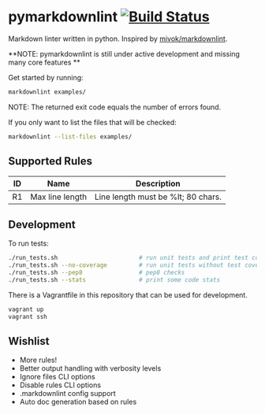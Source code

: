 # pymarkdownlint [![Build Status](https://travis-ci.org/jorisroovers/pymarkdownlint.svg?branch=master)](https://travis-ci.org/jorisroovers/pymarkdownlint)
Markdown linter written in python. Inspired by [mivok/markdownlint](https://github.com/mivok/markdownlint).

**NOTE: pymarkdownlint is still under active development and missing many core features ** 

Get started by running:
```bash
markdownlint examples/
```
NOTE: The returned exit code equals the number of errors found.

If you only want to list the files that will be checked: 
```bash
markdownlint --list-files examples/
```

## Supported Rules ##

ID    | Name            | Description
------|-----------------|--------------------------------
R1    | Max line length | Line length must be %lt; 80 chars. 


## Development ##

To run tests:
```bash
./run_tests.sh                       # run unit tests and print test coverage
./run_tests.sh --no-coverage         # run unit tests without test coverage
./run_tests.sh --pep8                # pep8 checks
./run_tests.sh --stats               # print some code stats
```

There is a Vagrantfile in this repository that can be used for development.
```bash
vagrant up
vagrant ssh
```

## Wishlist ##
- More rules!
- Better output handling with verbosity levels
- Ignore files CLI options
- Disable rules CLI options
- .markdownlint config support
- Auto doc generation based on rules
